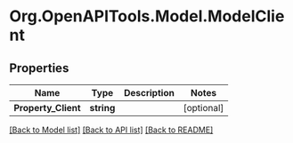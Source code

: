 # Org.OpenAPITools.Model.ModelClient

## Properties

Name | Type | Description | Notes
------------ | ------------- | ------------- | -------------
**Property_Client** | **string** |  | [optional] 

[[Back to Model list]](../../README.md#documentation-for-models) [[Back to API list]](../../README.md#documentation-for-api-endpoints) [[Back to README]](../../README.md)

